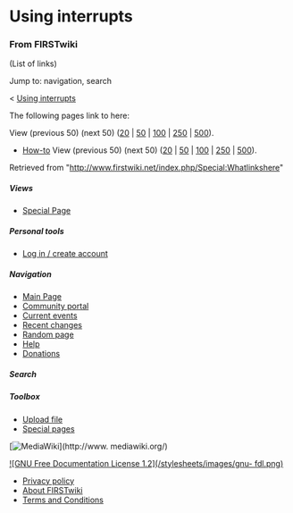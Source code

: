 # Using interrupts

### From FIRSTwiki

(List of links)

Jump to: navigation, search

&lt; [Using interrupts](/index.php?title=Using_interrupts&redirect=no "Using
interrupts" )  

The following pages link to here:

View (previous 50) (next 50)
([20](/index.php?title=Special:Whatlinkshere/Using_interrupts&limit=20&from=0
"Special:Whatlinkshere/Using interrupts" ) |
[50](/index.php?title=Special:Whatlinkshere/Using_interrupts&limit=50&from=0
"Special:Whatlinkshere/Using interrupts" ) |
[100](/index.php?title=Special:Whatlinkshere/Using_interrupts&limit=100&from=0
"Special:Whatlinkshere/Using interrupts" ) |
[250](/index.php?title=Special:Whatlinkshere/Using_interrupts&limit=250&from=0
"Special:Whatlinkshere/Using interrupts" ) |
[500](/index.php?title=Special:Whatlinkshere/Using_interrupts&limit=500&from=0
"Special:Whatlinkshere/Using interrupts" )).

  * [How-to](/index.php/How-to "How-to" )
View (previous 50) (next 50)
([20](/index.php?title=Special:Whatlinkshere/Using_interrupts&limit=20&from=0
"Special:Whatlinkshere/Using interrupts" ) |
[50](/index.php?title=Special:Whatlinkshere/Using_interrupts&limit=50&from=0
"Special:Whatlinkshere/Using interrupts" ) |
[100](/index.php?title=Special:Whatlinkshere/Using_interrupts&limit=100&from=0
"Special:Whatlinkshere/Using interrupts" ) |
[250](/index.php?title=Special:Whatlinkshere/Using_interrupts&limit=250&from=0
"Special:Whatlinkshere/Using interrupts" ) |
[500](/index.php?title=Special:Whatlinkshere/Using_interrupts&limit=500&from=0
"Special:Whatlinkshere/Using interrupts" )).

Retrieved from "<http://www.firstwiki.net/index.php/Special:Whatlinkshere>"

##### Views

  * [Special Page](/index.php/Special:Whatlinkshere/Using_interrupts)

##### Personal tools

  * [Log in / create account](/index.php?title=Special:Userlogin&returnto=Special:Whatlinkshere)

[](/index.php/Main_Page "Main Page" )

##### Navigation

  * [Main Page](/index.php/Main_Page)
  * [Community portal](/index.php/FIRSTwiki:Community_portal)
  * [Current events](/index.php/Current_events)
  * [Recent changes](/index.php/Special:Recentchanges)
  * [Random page](/index.php/Special:Random)
  * [Help](/index.php/Help:Contents)
  * [Donations](/index.php/FIRSTwiki:Site_support)

##### Search



##### Toolbox

  * [Upload file](/index.php/Special:Upload)
  * [Special pages](/index.php/Special:Specialpages)

[![MediaWiki](/skins/common/images/poweredby_mediawiki_88x31.png)](http://www.
mediawiki.org/)

[![GNU Free Documentation License 1.2](/stylesheets/images/gnu-
fdl.png)](http://www.gnu.org/copyleft/fdl.html)

  * [Privacy policy](/index.php/FIRSTwiki:Privacy_policy "FIRSTwiki:Privacy policy" )
  * [About FIRSTwiki](/index.php/FIRSTwiki:About "FIRSTwiki:About" )
  * [Terms and Conditions](/index.php/FIRSTwiki:Terms_and_conditions "FIRSTwiki:Terms and conditions" )

